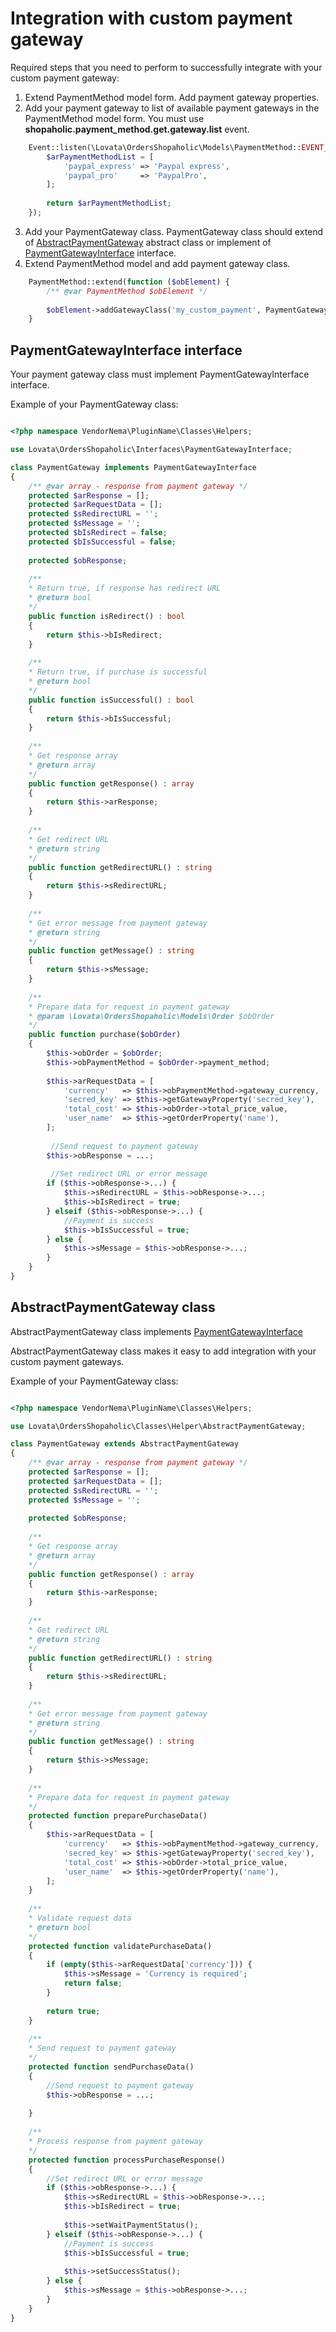 # Integration with custom payment gateway

Required steps that you need to perform to successfully integrate with your custom payment gateway:

1. Extend PaymentMethod model form. Add payment gateway properties.
2. Add your payment gateway to list of available payment gateways in the PaymentMethod model form. You must use **shopaholic.payment_method.get.gateway.list** event.
```php
    Event::listen(\Lovata\OrdersShopaholic\Models\PaymentMethod::EVENT_GET_GATEWAY_LIST, function() {
        $arPaymentMethodList = [
            'paypal_express' => 'Paypal express',
            'paypal_pro'     => 'PaypalPro',
        ];
        
        return $arPaymentMethodList;
    });
```
3. Add your PaymentGateway class. PaymentGateway class should
extend of [AbstractPaymentGateway](#abstractpaymentgateway-class) abstract class
or implement of [PaymentGatewayInterface](#paymentgatewayinterface-interface) interface.
4. Extend PaymentMethod model and add payment gateway class.
```php
    PaymentMethod::extend(function ($obElement) {
        /** @var PaymentMethod $obElement */
        
        $obElement->addGatewayClass('my_custom_payment', PaymentGateway::class);
    }
```

## PaymentGatewayInterface interface

Your payment gateway class must implement PaymentGatewayInterface interface.

Example of your PaymentGateway class:

```php

<?php namespace VendorNema\PluginName\Classes\Helpers;

use Lovata\OrdersShopaholic\Interfaces\PaymentGatewayInterface;

class PaymentGateway implements PaymentGatewayInterface
{
    /** @var array - response from payment gateway */
    protected $arResponse = [];
    protected $arRequestData = [];
    protected $sRedirectURL = '';
    protected $sMessage = '';
    protected $bIsRedirect = false;
    protected $bIsSuccessful = false;
    
    protected $obResponse;
    
    /**
    * Return true, if response has redirect URL
    * @return bool
    */
    public function isRedirect() : bool
    {
        return $this->bIsRedirect;
    }
    
    /**
    * Return true, if purchase is successful
    * @return bool
    */
    public function isSuccessful() : bool
    {
        return $this->bIsSuccessful;
    }
    
    /**
    * Get response array
    * @return array
    */
    public function getResponse() : array
    {
        return $this->arResponse;
    }
    
    /**
    * Get redirect URL
    * @return string
    */
    public function getRedirectURL() : string
    {
        return $this->sRedirectURL;
    }
    
    /**
    * Get error message from payment gateway
    * @return string
    */
    public function getMessage() : string
    {
        return $this->sMessage;
    }
    
    /**
    * Prepare data for request in payment gateway
    * @param \Lovata\OrdersShopaholic\Models\Order $obOrder
    */
    public function purchase($obOrder)
    {
        $this->obOrder = $obOrder;
        $this->obPaymentMethod = $obOrder->payment_method;
        
        $this->arRequestData = [
            'currency'   => $this->obPaymentMethod->gateway_currency,
            'secred_key' => $this->getGatewayProperty('secred_key'),
            'total_cost' => $this->obOrder->total_price_value,
            'user_name'  => $this->getOrderProperty('name'),
        ];
        
         //Send request to payment gateway
        $this->obResponse = ...;
        
         //Set redirect URL or error message
        if ($this->obResponse->...) {
            $this->sRedirectURL = $this->obResponse->...;
            $this->bIsRedirect = true;
        } elseif ($this->obResponse->...) {
            //Payment is success
            $this->bIsSuccessful = true;
        } else {
            $this->sMessage = $this->obResponse->...;
        }
    }
}

```

## AbstractPaymentGateway class

AbstractPaymentGateway class  implements [PaymentGatewayInterface](paymentgatewayinterface-interface)

AbstractPaymentGateway class makes it easy to add integration with your custom payment gateways.

Example of your PaymentGateway class:

```php

<?php namespace VendorNema\PluginName\Classes\Helpers;

use Lovata\OrdersShopaholic\Classes\Helper\AbstractPaymentGateway;

class PaymentGateway extends AbstractPaymentGateway
{
    /** @var array - response from payment gateway */
    protected $arResponse = [];
    protected $arRequestData = [];
    protected $sRedirectURL = '';
    protected $sMessage = '';
    
    protected $obResponse;
    
    /**
    * Get response array
    * @return array
    */
    public function getResponse() : array
    {
        return $this->arResponse;
    }
    
    /**
    * Get redirect URL
    * @return string
    */
    public function getRedirectURL() : string
    {
        return $this->sRedirectURL;
    }
    
    /**
    * Get error message from payment gateway
    * @return string
    */
    public function getMessage() : string
    {
        return $this->sMessage;
    }
    
    /**
    * Prepare data for request in payment gateway 
    */
    protected function preparePurchaseData()
    {
        $this->arRequestData = [
            'currency'   => $this->obPaymentMethod->gateway_currency,            
            'secred_key' => $this->getGatewayProperty('secred_key'),            
            'total_cost' => $this->obOrder->total_price_value,            
            'user_name'  => $this->getOrderProperty('name'),            
        ];
    }
    
    /**
    * Validate request data
    * @return bool 
    */
    protected function validatePurchaseData()
    {
        if (empty($this->arRequestData['currency'])) {
            $this->sMessage = 'Currency is required';
            return false;
        }
        
        return true;
    }
    
    /**
    * Send request to payment gateway
    */
    protected function sendPurchaseData()
    {
        //Send request to payment gateway
        $this->obResponse = ...;
        
    }
    
    /**
    * Process response from payment gateway 
    */
    protected function processPurchaseResponse()
    {
        //Set redirect URL or error message
        if ($this->obResponse->...) {
            $this->sRedirectURL = $this->obResponse->...;
            $this->bIsRedirect = true;
            
            $this->setWaitPaymentStatus();
        } elseif ($this->obResponse->...) {
            //Payment is success
            $this->bIsSuccessful = true;
            
            $this->setSuccessStatus();
        } else {
            $this->sMessage = $this->obResponse->...;
        }
    }
}

```
